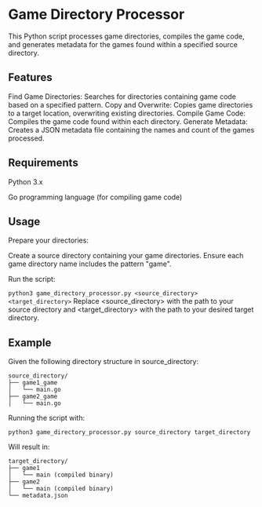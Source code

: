 # Game Directory Processor

This Python script processes game directories, compiles the game code, and generates metadata for the games found within a specified source directory.

## Features

Find Game Directories: Searches for directories containing game code based on a specified pattern.
Copy and Overwrite: Copies game directories to a target location, overwriting existing directories.
Compile Game Code: Compiles the game code found within each directory.
Generate Metadata: Creates a JSON metadata file containing the names and count of the games processed.
 
## Requirements

Python 3.x

Go programming language (for compiling game code)


## Usage

Prepare your directories:

Create a source directory containing your game directories.
Ensure each game directory name includes the pattern "game".

Run the script:

```python3 game_directory_processor.py <source_directory> <target_directory>```
Replace <source_directory> with the path to your source directory and <target_directory> with the path to your desired target directory.



## Example

Given the following directory structure in source_directory:

```
source_directory/
├── game1_game
│   └── main.go
├── game2_game
│   └── main.go
```

Running the script with:

```python3 game_directory_processor.py source_directory target_directory```


Will result in:

```
target_directory/
├── game1
│   └── main (compiled binary)
├── game2
│   └── main (compiled binary)
└── metadata.json
```









